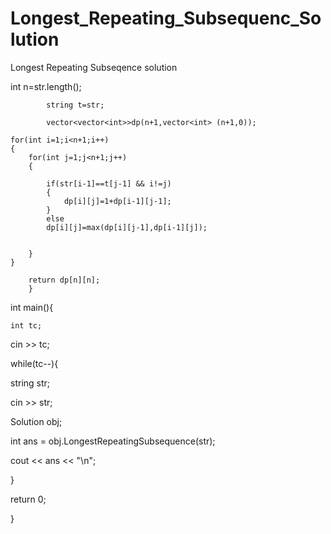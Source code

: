 # Longest_Repeating_Subsequenc_Solution
Longest Repeating Subseqence solution

   int n=str.length();
   
		    string t=str;
		    
		    vector<vector<int>>dp(n+1,vector<int> (n+1,0));
		    
	for(int i=1;i<n+1;i++)
	{
	    for(int j=1;j<n+1;j++)
	    {
	        
	        if(str[i-1]==t[j-1] && i!=j)
	        {
	            dp[i][j]=1+dp[i-1][j-1];
	        }
	        else
	        dp[i][j]=max(dp[i][j-1],dp[i-1][j]);
	        
	        
	    }
	}
		    
		return dp[n][n];
		}
  int main(){
  
	int tc;
	
 cin >> tc;

 while(tc--){

  string str;
	
  cin >> str;
	
  Solution obj;
	
  int ans = obj.LongestRepeatingSubsequence(str);
	
  
  cout << ans << "\n";
	
 }
	
 return 0;

}

